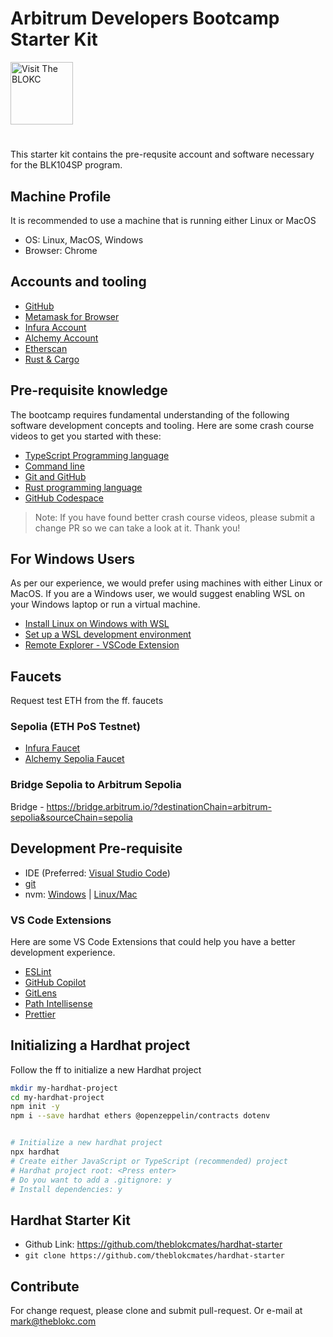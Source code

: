 # Arbitrum Developers Bootcamp Starter Kit
<a href="https://theblokc.com"/>
<img alt="Visit The BLOKC" src="https://avatars.githubusercontent.com/u/116444255?" style="height: 100px; width:100px;" />
</a>

# 
This starter kit contains the pre-requsite account and software necessary for the BLK104SP program.

## Machine Profile
It is recommended to use a machine that is running either Linux or MacOS
- OS: Linux, MacOS, Windows
- Browser: Chrome

## Accounts and tooling
- [GitHub](https://github.com/)
- [Metamask for Browser](https://metamask.io/download/)
- [Infura Account](https://app.infura.io/register)
- [Alchemy Account](https://alchemy.com/?r=TQ0MjA3MDI1MTM3M)
- [Etherscan](https://etherscan.io/register)
- [Rust & Cargo](https://doc.rust-lang.org/cargo/getting-started/installation.html)

## Pre-requisite knowledge
The bootcamp requires fundamental understanding of the following software development concepts and tooling.
Here are some crash course videos to get you started with these:
- [TypeScript Programming language](https://www.youtube.com/watch?v=BCg4U1FzODs)
- [Command line](https://www.youtube.com/watch?v=uwAqEzhyjtw)
- [Git and GitHub](https://www.youtube.com/watch?v=mJ-qvsxPHpY)
- [Rust programming language](https://www.youtube.com/playlist?list=PLzMcBGfZo4-nyLTlSRBvo0zjSnCnqjHYQ)
- [GitHub Codespace](https://www.youtube.com/watch?v=D_5T6KMTRb8)

> Note: If you have found better crash course videos, please submit a change PR so we can take a look at it. Thank you!

## For Windows Users
As per our experience, we would prefer using machines with either Linux or MacOS.
If you are a Windows user, we would suggest enabling WSL on your Windows laptop or run a virtual machine.
- [Install Linux on Windows with WSL](https://learn.microsoft.com/en-us/windows/wsl/install)
- [Set up a WSL development environment](https://learn.microsoft.com/en-us/windows/wsl/setup/environment)
- [Remote Explorer - VSCode Extension](https://marketplace.visualstudio.com/items?itemName=ms-vscode.remote-explorer)

## Faucets
Request test ETH from the ff. faucets

### Sepolia (ETH PoS Testnet)
- [Infura Faucet](https://www.infura.io/faucet/sepolia)
- [Alchemy Sepolia Faucet](https://sepoliafaucet.com/)

### Bridge Sepolia to Arbitrum Sepolia
Bridge - https://bridge.arbitrum.io/?destinationChain=arbitrum-sepolia&sourceChain=sepolia

## Development Pre-requisite
- IDE (Preferred: [Visual Studio Code](https://code.visualstudio.com/))
- [git](https://git-scm.com/downloads)
- nvm: [Windows](https://github.com/coreybutler/nvm-windows) | [Linux/Mac](https://github.com/nvm-sh/nvm)

### VS Code Extensions
Here are some VS Code Extensions that could help you have a better development experience.
- [ESLint](https://marketplace.visualstudio.com/items?itemName=dbaeumer.vscode-eslint)
- [GitHub Copilot](https://marketplace.visualstudio.com/items?itemName=GitHub.copilot)
- [GitLens](https://marketplace.visualstudio.com/items?itemName=eamodio.gitlens)
- [Path Intellisense](https://marketplace.visualstudio.com/items?itemName=christian-kohler.path-intellisense)
- [Prettier](https://marketplace.visualstudio.com/items?itemName=esbenp.prettier-vscode)

## Initializing a Hardhat project
Follow the ff to initialize a new Hardhat project
```sh
mkdir my-hardhat-project
cd my-hardhat-project
npm init -y
npm i --save hardhat ethers @openzeppelin/contracts dotenv


# Initialize a new hardhat project
npx hardhat
# Create either JavaScript or TypeScript (recommended) project
# Hardhat project root: <Press enter>
# Do you want to add a .gitignore: y
# Install dependencies: y
```

## Hardhat Starter Kit
- Github Link: https://github.com/theblokcmates/hardhat-starter
- `git clone https://github.com/theblokcmates/hardhat-starter`

## Contribute
For change request, please clone and submit pull-request. Or e-mail at mark@theblokc.com
